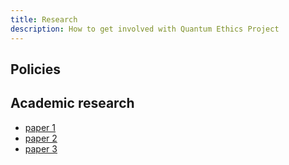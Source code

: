 ```yaml
---
title: Research
description: How to get involved with Quantum Ethics Project
---
```


## Policies

## Academic research

- [paper 1](default.com)
- [paper 2](default.com)
- [paper 3](default.com)